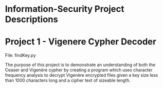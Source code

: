 # Information-Security Project Descriptions

# Project 1 - Vigenere Cypher Decoder
File: findKey.py

The purpose of this project is to demonstrate an understanding of both the Ceaser and Vigenère cypher by creating a program which uses character frequency analysis to decrypt Vigenère encrypted files given a key size less than 1000 characters long and a cipher text of sizeable length.
